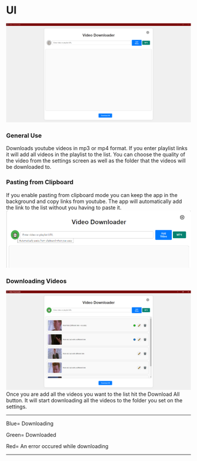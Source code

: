 # UI

![ScreenShot](/Screenshots/empty_app.png)


### General Use
Downloads youtube videos in mp3 or mp4 format. If you enter playlist links it will add all videos in the playlist to the list. You can choose the quality of the video from the settings screen as well as the folder that the videos will be downloaded to. 

### Pasting from Clipboard
If you enable pasting from clipboard mode you can keep the app in the background and copy links from youtube. The app will automatically add the link to the list without you having to paste it.
![ScreenShot](/Screenshots/clipboard_mode.png)

### Downloading Videos
![ScreenShot](/Screenshots/Downloading.png)
Once you are add all the videos you want to the list hit the Download All button. It will start downloading all the videos to the folder you set on the settings.

***
Blue=  Downloading

Green= Downloaded

Red=   An error occured while downloading
***
